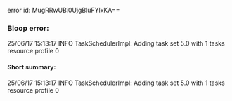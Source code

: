 error id: MugRRwUBi0UjgBluFYlxKA==
### Bloop error:

25/06/17 15:13:17 INFO TaskSchedulerImpl: Adding task set 5.0 with 1 tasks resource profile 0
#### Short summary: 

25/06/17 15:13:17 INFO TaskSchedulerImpl: Adding task set 5.0 with 1 tasks resource profile 0